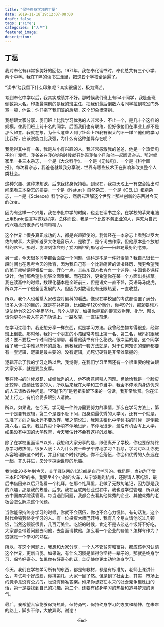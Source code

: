 ```yaml
---
title: "保持终身学习的丁磊"
date: 2019-11-18T19:12:07+08:00
draft: false
tags: ["life"]
categories: ["人生"]
featured_image: 
description: 
---
```


## 丁磊

我对奉化有非常多美好的回忆。1971年，我在奉化读书时，奉化总共有三个小学、两个中学。我在11年的读书生涯里，把这五个学校全读遍了。

“读书”给我留下什么印象呢？其实很痛苦，极为痛苦。

考到奉化中学以后，我其实成绩并不好。那时候我们班上有54个同学，我是全班倒数第六名。印象最深刻的是我的班主任，把我们最后倒数六名同学拉到教室门外骂一顿，他说：你们拖了我们班的后腿，这个印象很深刻。

我想跟大家分享，我们班上比我学习优秀的人非常多，不止一个，是几十个这样的规模。像我们班上前十名的同学，后面我们也有联络，但好像他们在事业上都不是那么如意。我就在想，为什么这些人到了社会上跟我有很大的不一样？他们的学习比我好，应该说能力比我强，为什么有这种差异存在呢？

我觉得其中有一条，我是从小有兴趣的人。我非常感激我的爸爸，他是一个热爱电子的工程师。我爸爸在我6岁的时候就开始逼我每个月和他一起阅读杂志。那时候家里一共三本杂志，一个是《大众科学》、一个是《无线电》、一个是《科学画报》。每次看杂志，我爸爸就跟我分享说，世界有哪些技术正在影响和改变整个人类社会。

这种兴趣、这种求知欲，后来我终身保持着。到现在，我每天晚上一有空会抽出时间来看三本杂志的摘要，一个是《Nature》自然杂志，一个是《CELL》细胞杂志，一个是《Science》科学杂志，然后去理解这个世界上那些创新的东西对今天的改变。

因为有这样一个兴趣，我在奉化中学的时候，也会在读书之余，在学校的苹果电脑上用Basic语言写游戏程序。总体而说，我是一个比较不务正业的人，喜欢为自己的兴趣投资很多的时间和精力。

这个世界上很多真正成功的人，都是兴趣驱使的。我曾经在一本杂志上看到过罗大佑的故事，大家知道罗大佑是音乐人、是歌手、是个词曲作家，但他原本是个放射科的医生。那时，我深刻体会到了爱因斯坦的那句话——兴趣是最好的老师。

另一点，今天很多同学都会面临一个问题，偏科是不是一件好事情？我自己很长一段时间也在思考今天的教育，因为我自己有一个比较痛苦的读书经历，我更希望我的孩子能够读得轻松一点、开心一点。其实东西方教育有一个差异，中国很多课程设计，他们都希望你能够全面发展。而在国外，更希望你在某一个方面出类拔萃。我在读高中的时候，数理化基本是全班前三，但是语文一直不好，英语马马虎虎，所以并不一个很全面发展的人。但因为对数理化有无限热爱，一直收益。

所以，我个人也希望大家改变对偏科的看法。像现在学校里的考试都设置了满分，很多人读书的目的，就是在补差距，比如数学120分满分，你考97分，那就要想方设法地为这23分差距努力。我个人建议，如果你是真的很喜欢物理、化学，那么请你更多地投入在这门功课上，一路攻克，一直往前走。

在学习过程中，我还想分享一样东西，就是学习方法。我曾经生物考得很差，经常班上倒数。那时候，我妈一个朋友的小孩经常考班上第一名、第二名，我妈妈跟我说：要不要找一个时间跟他聊聊，看看他读书有什么秘诀。很幸运的是，这个同学给了我一生中难以忘怀的启发。他教我的一套方法就是，对于任何知识的理解都要有一套逻辑，逻辑是最主要的。没有逻辑，光死记硬背是非常难掌握的。

逻辑开启了我的学习之路以后，我觉得，在我们学习里面还有一个很重要的秘诀跟大家分享，就是要脸皮厚。

我在读书的时候发现，成绩优秀的人，他不愿意问别人问题。但恰恰我是一个脸皮比较厚、成绩比较差的人，所以后来我在大学和工作当中，我会不停地向身边优秀的人去请教各种问题。“不耻下问”是老祖宗留下来的一句话，我非常欣赏。你在江湖上行走，有机会要多跟别人请教。

所以，如果说，在今天，学习是一件终身需要努力的事情，那么在学习方法上，第一个是要有逻辑，第二个是要不耻下问，跟身边最优秀的人学习。还有一个就是，认准了方向之后永远不要放弃。我之前说过，我刚进奉化中学读书的时候，是倒数第六名，后来，我就靠每个学期不停地进步，不停地进步，最后有机会考上大学。如果没有中国的大学教育，今天我估计不会有这样的发展。

除了在学校里面读书以外，我想和大家分享的是，即便离开了学校，你也要保持终身学习的热情。很多人说：人为什么要一辈子不停地学习？我想，学习可以让你更从容地理解这个时代，并且和这个时代相处。你不会落伍，你会和优秀的人永远在一起，齐头并进，来分享探索世界的乐趣。

我创业20多年到今天，关于互联网的知识都是自己学习的。我记得，当初为了借三本PCPIP的书，我要坐4个小时的火车，从宁波跑到杭州，还得请人家吃饭，最后书借回来以后只能看一个礼拜。在那个礼拜里，我做了无数的笔记，因为那是我的兴趣，那是我的热爱。后来，我在互联网创业过程中，我也没学过管理，所以我去中国商学院读管理。每当遇到问题，我都会去看其他优秀的企业、其他优秀的老板会怎么解决这个问题。

当你能保持终身学习的时候，你就不会落伍，你也不会心力憔悴。有句话说，这个时代会犒劳终身学习的人。有一位投资大师巴菲特，我有几个朋友请他吃过几顿饭，当然这顿饭很贵，几百万美金。吃饭的时候，肯定不是去谈这个饭好不好吃，大家都会带着问题去问他，去当面请教他，怎么看一个企业的价值？怎样有作为？这就是一个学习的过程。

所以，在这个问题上，我想和大家分享，一个人不管贫穷和富裕，都应该学习认清这个世界，更新自我。如果说，有什么习惯是值得你坚持一辈子的，那就是终身学习，保持好奇心。如果你有好奇心的话，会促使你更主动地终身学习。

今天，我们在学校学习所有的东西，都是有教材，都是有标准的，老师上课讲什么，考试考个好成绩，你排第几，大家一目了然。但是到了社会上，其实，市场上的竞争是没有公式的，也没有标准答案。如果你想要在未来的社会竞争里胜出的话，第一是要找到自己的兴趣，第二个，还要有终身学习的热情和追寻梦想的勇气。

最后，我希望大家能够保持热爱，保持勇气，保持终身学习的态度和精神。在未来的路上，脚步不停，大放异彩。谢谢！
<br>

<center>  ·End·  </center>